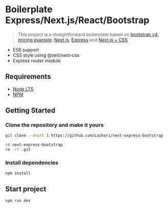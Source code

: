 # Boilerplate Express/Next.js/React/Bootstrap

> This project is a straightforward boilerplate based on [bootstrap v4, pricing example](http://getbootstrap.com/docs/4.1/examples/pricing/), [Next.js](https://nextjs.org/), [Express](https://expressjs.com/) and [Next.js + CSS](https://github.com/zeit/next-plugins/tree/master/packages/next-css)

- ES6 support
- CSS style using @zeit/next-css
- Express router module

## Requirements

- [Node LTS](https://nodejs.org/en/blog/release/v8.11.4/)
- [NPM](https://docs.npmjs.com/cli/npm)

## Getting Started

### Clone the repository and make it yours

```bash
git clone --depth 1 https://github.com/Lazhari/next-express-bootstrap

cd next-express-bootstrap
rm -rf .git
```

### Install dependencies

`npm install`

## Start project

`npm run dev`
